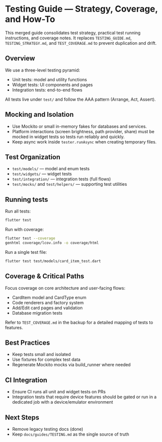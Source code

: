 # Testing Guide — Strategy, Coverage, and How-To

This merged guide consolidates test strategy, practical test running instructions,
and coverage notes. It replaces `TESTING_GUIDE.md`, `TESTING_STRATEGY.md`, and
`TEST_COVERAGE.md` to prevent duplication and drift.

## Overview

We use a three-level testing pyramid:

- Unit tests: model and utility functions
- Widget tests: UI components and pages
- Integration tests: end-to-end flows

All tests live under `test/` and follow the AAA pattern (Arrange, Act, Assert).

## Mocking and Isolation

- Use Mockito or small in-memory fakes for databases and services.
- Platform interactions (screen brightness, path provider, share) must be mocked
  in widget tests so tests run reliably and quickly.
- Keep async work inside `tester.runAsync` when creating temporary files.

## Test Organization

- `test/models/` — model and enum tests
- `test/widgets/` — widget tests
- `test/integration/` — integration tests (full flows)
- `test/mocks/` and `test/helpers/` — supporting test utilities

## Running tests

Run all tests:

```bash
flutter test
```

Run with coverage:

```bash
flutter test --coverage
genhtml coverage/lcov.info -o coverage/html
```

Run a single test file:

```bash
flutter test test/models/card_item_test.dart
```

## Coverage & Critical Paths

Focus coverage on core architecture and user-facing flows:

- CardItem model and CardType enum
- Code renderers and factory system
- Add/Edit card pages and validation
- Database migration tests

Refer to `TEST_COVERAGE.md` in the backup for a detailed mapping of tests to features.

## Best Practices

- Keep tests small and isolated
- Use fixtures for complex test data
- Regenerate Mockito mocks via build_runner where needed

## CI Integration

- Ensure CI runs all unit and widget tests on PRs
- Integration tests that require device features should be gated or run in a
  dedicated job with a device/emulator environment

## Next Steps

- Remove legacy testing docs (done)
- Keep `docs/guides/TESTING.md` as the single source of truth

